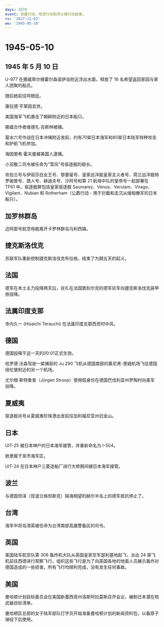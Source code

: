 ```yaml
---
days: 2078
event: 甘露行动、吃货行动和浮士德行动结束。
ru: '2027-11-03'
ww: '1945-05-10'
---
```


# 1945-05-10

## 1945 年 5 月 10 日

U-977 在挪威卑尔根霍尔森诺伊岛附近浮出水面，释放了 16
名希望返回家园与家人团聚的船员。

随后她前往阿根廷。

康拉德·亨莱因去世。

美国海军飞机袭击了朝鲜附近的日本船只。

挪威合作者维德孔·吉斯林被捕。

菊水六号作战在日本冲绳附近发起，约有70架日本海军和80架日本陆军特种攻击和护航飞机参加。

海因里希·霍夫曼被美国人逮捕。

小羽敬二司令被任命为"雪风"号驱逐舰的舰长。

坎伯兰号与伊丽莎白女王号、黎塞留号、皇家巡洋舰皇家主义者号、荷兰巡洋舰特罗姆普号、猎人号、赫迪夫号、沙阿号和第
21 航母中队的皇帝号一起部署在 TF61 中。驱逐舰屏包括皇家驱逐舰
Saumarez、Venus、Verulam、Virago、Vigilant、Nubian 和
Rotherham（公爵行动 - 用于拦截和击沉从缅甸撤军的日本船只）。

## 加罗林群岛

迈阿密号航空母舰离开卡罗林群岛乌利西镇。

## 捷克斯洛伐克

苏联军队重新控制捷克斯洛伐克布拉格，结束了为期五天的起义。

## 法国

德军在本土主力投降两天后，驻扎在法国敦刻尔克的德军驻军向捷克斯洛伐克装甲旅投降。

## 法属印度支那

寺内久一 (Hisaichi Terauchi) 在法属印度支那西贡时中风。

## 德国

德国投降于这一天的00:01正式生效。

哈罗德·沃森驾驶一架捕获的 Ju 290
飞机从德国南部的慕尼黑-里姆机场飞往德国纽伦堡附近的另一个机场。

尤尔根·斯特鲁普（Jürgen
Stroop）使用假身份在德国巴伐利亚州罗陶村向美军投降。

## 夏威夷

驱逐舰肖号从夏威夷珍珠港出发前往加利福尼亚州旧金山。

## 日本

UIT-25 被日本神户的日本海军接管，并重新命名为 I-504。

她隶属于吴市海军区。

UIT-24 在日本神户三菱造船厂进行大修期间被日本海军接管。

## 波兰

与德国但泽（现波兰格但斯克）隔海相望的赫尔半岛上的德军抵抗停止了。

## 台湾

海军中将岛清英被任命为台湾南部高雄警备区的司令。

## 英国

美国陆军航空队第 306 轰炸机大队从英国皇家空军瑟利基地起飞，派出 24
架飞机前往西德进行观察飞行。组织这些飞行是为了向英国各地的地面人员展示轰炸对德国造成的一些损害。所有飞行均顺利完成，没有发生任何事故。

## 美国

曼哈顿计划目标委员会在美国新墨西哥州洛斯阿拉莫斯召开会议，编制日本潜在核武器目标清单。

曼哈顿区总部的女子陆军部队打字员开始准备曼哈顿计划的新闻资料包，以备原子弹投下后使用。